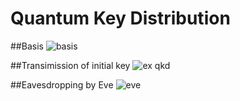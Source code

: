 # Quantum Key Distribution

##Basis
![basis](https://user-images.githubusercontent.com/73216889/156981566-216ca292-047a-4865-942b-dd73ee2a3a46.PNG)

##Transimission of initial key
![ex qkd](https://user-images.githubusercontent.com/73216889/156981602-01d1c06c-7422-4bc3-a3f0-e9cb31d012e3.PNG)

##Eavesdropping by Eve
![eve](https://user-images.githubusercontent.com/73216889/156982430-de45aee6-728e-4294-902a-963d18258ea0.PNG)

